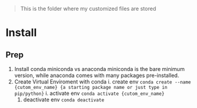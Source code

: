 > This is the folder where my customized files are stored

# Install

## Prep

1. Install conda
    miniconda vs anaconda
    miniconda is the bare minimum version, while anaconda comes with many packages pre-installed.
2. Create Virtual Enviroment with conda
    i. create env
        `conda create --name {cutom_env_name} {a starting package name or just type in pip/python}`
    i. activate env
        `conda activate {cutom_env_name}`
    1. deactivate env
        `conda deactivate`
